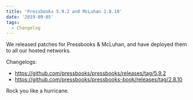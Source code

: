 ```yaml
---
title: 'Pressbooks 5.9.2 and McLuhan 2.8.10'
date: '2019-09-05'
tags:
  - Changelog
---
```


We released patches for Pressbooks & McLuhan, and have deployed them to all our hosted
networks.

Changelogs:

- <https://github.com/pressbooks/pressbooks/releases/tag/5.9.2>
- <https://github.com/pressbooks/pressbooks-book/releases/tag/2.8.10>

Rock you like a hurricane.
